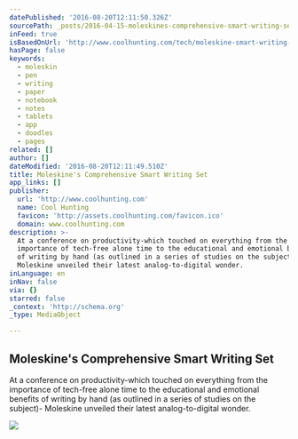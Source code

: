 ```yaml
---
datePublished: '2016-08-20T12:11:50.326Z'
sourcePath: _posts/2016-04-15-moleskines-comprehensive-smart-writing-set.md
inFeed: true
isBasedOnUrl: 'http://www.coolhunting.com/tech/moleskine-smart-writing-set'
hasPage: false
keywords:
  - moleskin
  - pen
  - writing
  - paper
  - notebook
  - notes
  - tablets
  - app
  - doodles
  - pages
related: []
author: []
dateModified: '2016-08-20T12:11:49.510Z'
title: Moleskine's Comprehensive Smart Writing Set
app_links: []
publisher:
  url: 'http://www.coolhunting.com'
  name: Cool Hunting
  favicon: 'http://assets.coolhunting.com/favicon.ico'
  domain: www.coolhunting.com
description: >-
  At a conference on productivity-which touched on everything from the
  importance of tech-free alone time to the educational and emotional benefits
  of writing by hand (as outlined in a series of studies on the subject)-
  Moleskine unveiled their latest analog-to-digital wonder.
inLanguage: en
inNav: false
via: {}
starred: false
_context: 'http://schema.org'
_type: MediaObject

---
```

<article style=""><h1>Moleskine's Comprehensive Smart Writing Set</h1><p>At a conference on productivity-which touched on everything from the importance of tech-free alone time to the educational and emotional benefits of writing by hand (as outlined in a series of studies on the subject)- Moleskine unveiled their latest analog-to-digital wonder.</p><img src="http://assets.coolhunting.com/coolhunting/2016/04/06/large_Moleskine-Smart-Set-Thumb.jpg" /></article>